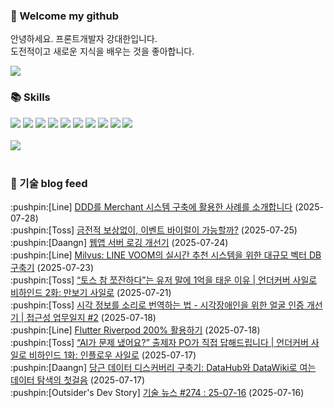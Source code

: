 ### 👋 Welcome my github

안녕하세요. 프론트개발자 강대한입니다.
<br>
도전적이고 새로운 지식을 배우는 것을 좋아합니다.

<!--
![header](https://capsule-render.vercel.app/api?type=Waving&color=auto&height=300&section=header&text=Welcome&fontAlignY=40&desc=KangDaeHan%20github%20&descSize=20&descAlignY=55&animation=fadeIn&fontSize=90)

**KangDaeHan/KangDaeHan** is a ✨ _special_ ✨ repository because its `README.md` (this file) appears on your GitHub profile.

Here are some ideas to get you started:

- 🔭 I’m currently working on ...
- 🌱 I’m currently learning ...
- 👯 I’m looking to collaborate on ...
- 🤔 I’m looking for help with ...
- 💬 Ask me about ...
- 📫 How to reach me: ...
- 😄 Pronouns: ...
- ⚡ Fun fact: ...
-->

<a href="https://twinfamily.github.io" target="_blank"><img src="https://img.shields.io/badge/Blog-121D33?style=flat-square&logo=blogger&logoColor=ffffff"/></a>

### :books: Skills
<a href="#" target="_blank"><img src="https://img.shields.io/badge/React-61DAFB?style=flat-square&logo=react&logoColor=ffffff"/></a>
<a href="#" target="_blank"><img src="https://img.shields.io/badge/Html5-E34F26?style=flat-square&logo=html5&logoColor=ffffff"/></a>
<a href="#" target="_blank"><img src="https://img.shields.io/badge/Javascript-F7DF1E?style=flat-square&logo=javascript&logoColor=ffffff"/></a>
<a href="#" target="_blank"><img src="https://img.shields.io/badge/Cssmodules-000000?style=flat-square&logo=cssmodules&logoColor=ffffff"/></a>
<a href="#" target="_blank"><img src="https://img.shields.io/badge/Node.js-339933?style=flat-square&logo=nodedotjs&logoColor=ffffff"/></a>
<a href="#" target="_blank"><img src="https://img.shields.io/badge/Typescript-3178C6?style=flat-square&logo=typescript&logoColor=ffffff"/></a>
<a href="#" target="_blank"><img src="https://img.shields.io/badge/Git-F05032?style=flat-square&logo=git&logoColor=ffffff"/></a>
<a href="#" target="_blank"><img src="https://img.shields.io/badge/Gitlab-FC6D26?style=flat-square&logo=gitlab&logoColor=ffffff"/></a>
<a href="#" target="_blank"><img src="https://img.shields.io/badge/Webpack-8DD6F9?style=flat-square&logo=webpack&logoColor=ffffff"/></a>
<a href="#" target="_blank"><img src="https://img.shields.io/badge/Vite-646CFF?style=flat-square&logo=vite&logoColor=ffffff"/></a>
<br><br>
<img src="https://github-readme-stats.vercel.app/api/top-langs/?username=KangDaeHan&layout=compact">
<br><br>
### :round_pushpin: 기술 blog feed
<!-- BLOG-POST-LIST:START --><div>:pushpin:[Line] <a target="_blank" href="https://techblog.lycorp.co.jp/ko/applying-ddd-to-merchant-system-development">DDD를 Merchant 시스템 구축에 활용한 사례를 소개합니다</a> (2025-07-28)</div><div>:pushpin:[Toss] <a target="_blank" href="https://toss.tech/article/32823">금전적 보상없이, 이벤트 바이럴이 가능할까?</a> (2025-07-25)</div><div>:pushpin:[Daangn] <a target="_blank" href="https://medium.com/daangn/%EC%9B%B9%EC%95%B1-%EC%84%9C%EB%B2%84-%EB%A1%9C%EA%B9%85-%EA%B0%9C%EC%84%A0%EA%B8%B0-10e819a39a1d?source=rss----4505f82a2dbd---4">웹앱 서버 로깅 개선기</a> (2025-07-24)</div><div>:pushpin:[Line] <a target="_blank" href="https://techblog.lycorp.co.jp/ko/large-scale-vector-db-for-real-time-recommendation-in-line-voom">Milvus: LINE VOOM의 실시간 추천 시스템을 위한 대규모 벡터 DB 구축기</a> (2025-07-23)</div><div>:pushpin:[Toss] <a target="_blank" href="https://toss.tech/article/undercover-silo-3">“토스 참 쪼잔하다”는 유저 말에 1억을 태운 이유 | 언더커버 사일로 비하인드 2화: 만보기 사일로</a> (2025-07-21)</div><div>:pushpin:[Toss] <a target="_blank" href="https://toss.tech/article/accessibility_face">시각 정보를 소리로 번역하는 법 - 시각장애인을 위한 얼굴 인증 개선기 | 접근성 업무일지 #2</a> (2025-07-18)</div><div>:pushpin:[Line] <a target="_blank" href="https://techblog.lycorp.co.jp/ko/how-to-make-the-most-of-flutter-riverpod">Flutter Riverpod 200% 활용하기</a> (2025-07-18)</div><div>:pushpin:[Toss] <a target="_blank" href="https://toss.tech/article/undercover-silo-2">“AI가 문제 냈어요?” 출제자 PO가 직접 답해드립니다 | 언더커버 사일로 비하인드 1화: 인플로우 사일로</a> (2025-07-17)</div><div>:pushpin:[Daangn] <a target="_blank" href="https://medium.com/daangn/%EB%8B%B9%EA%B7%BC-%EB%8D%B0%EC%9D%B4%ED%84%B0-%EB%94%94%EC%8A%A4%EC%BB%A4%EB%B2%84%EB%A6%AC-%EA%B5%AC%EC%B6%95%EA%B8%B0-datahub%EC%99%80-datawiki%EB%A1%9C-%EC%97%AC%EB%8A%94-%EB%8D%B0%EC%9D%B4%ED%84%B0-%ED%83%90%EC%83%89%EC%9D%98-%EC%B2%AB%EA%B1%B8%EC%9D%8C-27ac267ef945?source=rss----4505f82a2dbd---4">당근 데이터 디스커버리 구축기: DataHub와 DataWiki로 여는 데이터 탐색의 첫걸음</a> (2025-07-17)</div><div>:pushpin:[Outsider's Dev Story] <a target="_blank" href="https://blog.outsider.ne.kr/1767">기술 뉴스 #274 : 25-07-16</a> (2025-07-16)</div><!-- BLOG-POST-LIST:END -->

<!-- ![Anurag's GitHub stats](https://github-readme-stats.vercel.app/api?username=KangDaeHan&show_icons=true&theme=radical) -->
